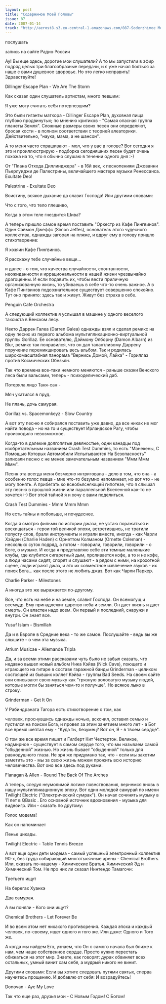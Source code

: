 ```yaml
---
layout: post
title: "Содержимое Моей Головы"
issue: 87
date: 2007-01-14
track: "http://aerost8.s3.eu-central-1.amazonaws.com/087-Soderzhimoe Moej Golovy.mp3"
---
```


послушать

запись на сайте Радио России

Ау! Вы еще здесь, дорогие мои слушатели? А то мы запустили в эфир подряд целых три благообразные передачи, и я уже начал бояться за наше с вами душевное здоровье. Но это легко исправить! Здравствуйте!

Dillinger Escape Plan - We Are The Storm

Как сказал один слушатель артистам, много певшим:

Я уже могу считать себя потерпевшим?

Это были гиганты маткора - Dillinger Escape Plan, духовная пища глубоко продвинутых; по мнению критиков - "Самая опасная группа планеты Земля". Сложные размеры своих песен они определяют, бросая кости - в полном соответствии с теорией алеаторики. Действительно, "наука, мама, а не шансон".

А то меня часто спрашивают - мол, что у вас в голове? Вот сегодня я это и проиллюстрирую - подборка сегодняшних песен будет очень похожа на то, что я обычно слушаю в течении одного дня :-)

От "Плана Отхода Диллинджера" - в 16й век, к песнопениям Джованни Пьерлуиджи де Палестрины, величайшего мастера музыки Ренессанса. Exultate Deo!

Palestrina - Exultate Deo

Воистину, всякое дыхание да славит Господа! Или другими словами:

Что с того, что тело плешиво,

Когда в этом теле гнездится Шива?

А теперь пришло самое время поставить "Оркестр из Кафе Пингвинов". Один Саймон Джеффс (Simon Jeffes), основатель этого чудесного коллектива, однажды загорал на пляже, и вдруг ему в голову пришло стихотворение:

Я хозяин Кафе Пингвинов.

Я расскажу тебе случайные вещи...

и далее - о том, что качества случайности, спонтанности, неожиданности и иррациональности в нашей жизни чрезвычайно драгоценны. И если подавить их, чтобы вести приличную организованную жизнь, то убиваешь в себе что-то очень важное. А в Кафе Пингвинов подсознательное существует совершенно спокойно. Тут оно принято: здесь так и живут. Живут без страха в себе.

Penguin Cafe Orchestra

А следующий коллектив я услышал в машине у одного веселого таксиста в Венском лесу.

Некто Даррен Галеа (Darren Galea) однажды взял и сделал ремикс на одну песню из первого альбома мультипликационно-виртуальной группы Gorillaz. Ее основателю, Дэймону Олборну (Damon Albarn) из Blur, ремикс так понравился, что он дал талантливому Даррену поручение перемикшировать весь альбом. Так и родилась широкомасштабная панорама "Вернись Домой, Лайка" - Гориллаз против Космических Обезьян.

Так что времена все-таки немного меняются - раньше сказки Венского леса были вальсами, теперь - психоделический даб.

Потеряла лицо Таня-сан -

Мяч укатился в пруд.

Не плачь, дочь самурая.

Gorillaz vs. Spacemonkeyz - Slow Country

А вот эту песню я собирался поставить уже давно, да все никак не мог найти повода - но на то и существует Ирландское Рагу, чтобы происходило невозможное.

Когда-то в далекие долгопятые девяностые, одни канадцы под изобретательным названием Crash Test Dummies, то есть "Манекены, С Помощью Которых Автомобили Испытываются На Безопасность" записали песню с не менее замечательным названием "Ммм Ммм Ммм".

Песня эта всегда меня безмерно интриговала - дело в том, что она - а особенно голос певца - мне что-то безумно напоминает, но вот что - не могу понять. А прибегать ко всеобьясняющей гипотезе, что я слышал эту песню в прошлой жизни или параллельной Вселенной как-то не хочется :-) Вот этой тайной я и хочу с вами поделиться.

Crash Test Dummies - Mmm Mmm Mmm

Но есть тайны и побольше, и почудеснее.

Когда я смотрю фильмы по истории джаза, не устаю поражаться и восхищаться - герои той великой эпохи, встретившись, не тратили попусту слов, брали инструменты и играли вместе, иногда - как Чарли Хэйден (Charlie Haden) с Орнеттом Колманом (Ornette Coleman) - несколько суток подряд, а потом - говорили, говорили, говорили - о Боге, о музыке. И когда я представляю себе эти темные маленькие клубы, где клубится сигаретный дым, проливается кофе, а то и не кофе, а люди часами сидят, спорят и слушают - а рядом с ними, на крохотной сцене, люди играют джаз, и это их совместное извлечение звуков - их поиск Бога... как после этого не любить джаз. Вот как Чарли Паркер.

Charlie Parker - Milestones

А иногда это же выражается по-другому.

Все, что есть на небе и на земле, славит Господа. Он всемогущ и всемудр. Ему принадлежит царство неба и земли. Он дает жизнь и дает смерть. Он властен надо всем. Он первый и последний, снаружи и внутри. Он знает все.

Yusuf Islam - Bismillah

Да и в Европе в Средние века - то же самое. Послушайте - ведь вы же слышите - о чем эта музыка.

Atrium Musicae - Allemande Tripla

Да, и за всеми этими рассказами чуть было не забыл сказать, что недавно вышел новый альбом Ника Кэйва (Nick Cave), поющего и играющего на гитаре в составе гаражной банды Grinderman - целиком состоящей из бывших коллег Кэйва - группы Bad Seeds. На своем сайте они описывают свою музыку как "грязную волосатую музыку людей, которые могли бы заняться чем-то и получше". Но всякое лыко в строку.

Grinderman - Get It On

У Рабиндраната Тагора есть стихотворение о том, как

человек, проснувшись однажды ночью, вскочил, оставил семью и пустился на поиски Бога, и провел за этим занятием много лет - а Бог все время шептал ему - "Куда ты, безумец? Вот он, Я - в твоем сердце".

О том же все время пишет и Гилберт Кит Честертон. Великое, надмирное - существует в самом сердце того, что мы называем самой "обыденной" жизнью. Но жизнь бывает "обыденной" только для равнодушного глаза. Не зря же придумано так, что - если мы захотим заметить это - мы за свою жизнь можем прожить всю историю человечества. Вот оно все здесь под руками.

Flanagan & Allen - Round The Back Of The Arches

А теперь, следуя неумолимой логике повествования, вернемся вновь в нашу мультипликационную эпоху. Вот один молодой самурай по имени Twilight Electric ("Электрический сумрак"). Он начал сочинять музыку в 11 лет в QBasic . Его основной источник вдохновения - музыка для видеоигр. Или - сказать по другому:

Голос модема!

Как он напоминает

Пенье цикады.

Twilight Electric - Table Tennis Breeze

А вот еще одни дети модема - самый успешный электронный коллектив 90-х, без труда собирающий многотысячные арены - Chemical Brothers. Или, сказать по-нашему - Химические Братья. Химический Эд и Химический Том. Не про них ли сказал Нинтендо Тамагочи:

Третьего ищут

На берегах Хуанхэ

Два самурая.

А вы поняли - Кого они ищут?

Chemical Brothers - Let Forever Be

И во всем этом нет никакого противоречия. Каждая эпоха и каждый человек, по-своему, ищет одного и того же. Или даже: Одного и Того же.

А когда мы найдем Его, узнаем, что Он с самого начала был ближе к нам, чем наше собственное сердце. Просто нужно перестать обижаться на этот мир. Знаете, как говорят: дурак обвиняет всех остальных, умный винит сам себя, а мудрый никого не винит.

Другими словами: Если вы хотите следовать путями святых, сперва научитесь прощению. И добавлю от себя: И возрадуйтесь!

Donovan - Aye My Love

Так что еще раз, друзья мои - С Новым Годом! С Богом!
